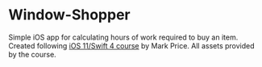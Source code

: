 # Window-Shopper
Simple iOS app for calculating hours of work required to buy an item. Created following [iOS 11/Swift 4 course](https://www.udemy.com/devslopes-ios11/) by Mark Price. 
All assets provided by the course. 
